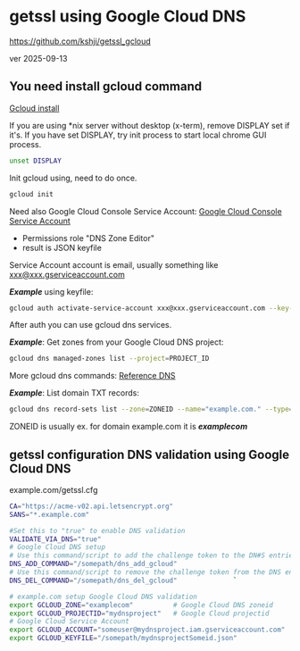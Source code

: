 # getssl using Google Cloud DNS

https://github.com/kshji/getssl_gcloud

ver 2025-09-13

## You need install gcloud command

[Gcloud install](gle.com/sdk/docs/install)

If you are using *nix server without desktop (x-term), remove DISPLAY set if it's.
If you have set DISPLAY, try init process to start local chrome GUI process.
``` sh
unset DISPLAY
```

Init gcloud using, need to do once.

``` sh
gcloud init
```

Need also Google Cloud Console Service Account:
[Google Cloud Console Service Account](https://console.cloud.google.com/projectselector2/iam-admin/serviceaccounts )

* Permissions role "DNS Zone Editor"
* result is JSON keyfile

Service Account  account is email, usually something like  xxx@xxx.gserviceaccount.com

***Example*** using keyfile:

``` sh
gcloud auth activate-service-account xxx@xxx.gserviceaccount.com --key-file=/somepath/PROJECT_ID_xxxxx.json
```

After auth you can use gcloud dns services.

***Example***: Get zones from your Google Cloud DNS project:

``` sh
gcloud dns managed-zones list --project=PROJECT_ID
``` 

More gcloud dns commands: [Reference DNS](https://google.com/sdk/gcloud/reference/dns)

***Example***: List domain TXT records:

``` sh
gcloud dns record-sets list --zone=ZONEID --name="example.com." --type="TXT" 
```

ZONEID is usually ex. for domain example.com it is ***examplecom***

## getssl configuration DNS validation using Google Cloud DNS

example.com/getssl.cfg

``` sh
CA="https://acme-v02.api.letsencrypt.org"
SANS="*.example.com"

#Set this to "true" to enable DNS validation
VALIDATE_VIA_DNS="true"             
# Google Cloud DNS setup
# Use this command/script to add the challenge token to the DN#S entries for the domain
DNS_ADD_COMMAND="/somepath/dns_add_gcloud"              
# Use this command/script to remove the challenge token from the DNS entries for the domain
DNS_DEL_COMMAND="/somepath/dns_del_gcloud"              `

# example.com setup Google Cloud DNS validation
export GCLOUD_ZONE="examplecom"          # Google Cloud DNS zoneid
export GCLOUD_PROJECTID="mydnsproject"   # Google Cloud projectid
# Google Cloud Service Account
export GCLOUD_ACCOUNT="someuser@mydnsproject.iam.gserviceaccount.com"  
export GCLOUD_KEYFILE="/somepath/mydnsprojectSomeid.json"

```

